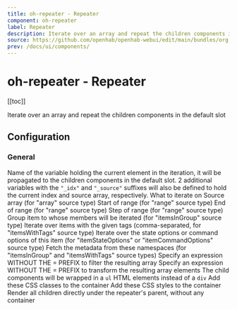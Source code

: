 ```yaml
---
title: oh-repeater - Repeater
component: oh-repeater
label: Repeater
description: Iterate over an array and repeat the children components in the default slot
source: https://github.com/openhab/openhab-webui/edit/main/bundles/org.openhab.ui/doc/components/oh-repeater.md
prev: /docs/ui/components/
---
```


# oh-repeater - Repeater

<!-- Put a screenshot here if relevant:
![](./images/oh-repeater/header.jpg)
-->

[[toc]]

<!-- Note: you can overwrite the definition-provided description and add your own intro/additional sections instead -->
<!-- DO NOT REMOVE the following comments if you intend to keep the definition-provided description -->
<!-- GENERATED componentDescription -->
Iterate over an array and repeat the children components in the default slot
<!-- GENERATED /componentDescription -->

## Configuration

<!-- DO NOT REMOVE the following comments -->
<!-- GENERATED props -->
### General
<div class="props">
<PropGroup label="General">
<PropBlock type="TEXT" name="for" label="Current element variable">
  <PropDescription>
    Name of the variable holding the current element in the iteration, it will be propagated to the children components in the default slot. 2 additional variables with the <code>"_idx"</code> and <code>"_source"</code> suffixes will also be defined to hold the current index and source array, respectively.
  </PropDescription>
</PropBlock>
<PropBlock type="TEXT" name="sourceType" label="Source type">
  <PropDescription>
    What to iterate on
  </PropDescription>
  <PropOptions>
    <PropOption value="array" label="Array (default) in the 'in' parameter" />
    <PropOption value="range" label="Range of integers defined by 'rangeStart', 'rangeStop', 'rangeStep'" />
    <PropOption value="itemsInGroup" label="Member of the group defined in the 'groupItem' parameter" />
    <PropOption value="itemsWithTags" label="Items with tags in the 'itemTags' parameter" />
    <PropOption value="itemStateOptions" label="State options of the item specified in 'itemOptions'" />
    <PropOption value="itemCommandOptions" label="Command options of the item specified in 'itemOptions'" />
  </PropOptions>
</PropBlock>
<PropBlock type="TEXT" name="in" label="Source array">
  <PropDescription>
    Source array (for "array" source type)
  </PropDescription>
</PropBlock>
<PropBlock type="INTEGER" name="rangeStart" label="Range Start">
  <PropDescription>
    Start of range (for "range" source type)
  </PropDescription>
</PropBlock>
<PropBlock type="INTEGER" name="rangeStop" label="Range Stop">
  <PropDescription>
    End of range (for "range" source type)
  </PropDescription>
</PropBlock>
<PropBlock type="INTEGER" name="rangeStep" label="Range Step">
  <PropDescription>
    Step of range (for "range" source type)
  </PropDescription>
</PropBlock>
<PropBlock type="TEXT" name="groupItem" label="Group Item" context="item">
  <PropDescription>
    Group item to whose members will be iterated (for "itemsInGroup" source type)
  </PropDescription>
</PropBlock>
<PropBlock type="TEXT" name="itemTags" label="Item Tags">
  <PropDescription>
    Iterate over items with the given tags (comma-separated, for "itemsWithTags" source type)
  </PropDescription>
</PropBlock>
<PropBlock type="TEXT" name="itemOptions" label="Item with Options">
  <PropDescription>
    Iterate over the state options or command options of this item (for "itemStateOptions" or "itemCommandOptions" source type)
  </PropDescription>
</PropBlock>
<PropBlock type="TEXT" name="fetchMetadata" label="Fetch Item Metadata Namespaces">
  <PropDescription>
    Fetch the metadata from these namespaces (for "itemsInGroup" and "itemsWithTags" source types)
  </PropDescription>
</PropBlock>
<PropBlock type="TEXT" name="filter" label="Filter expression">
  <PropDescription>
    Specify an expression WITHOUT THE = PREFIX to filter the resulting array
  </PropDescription>
</PropBlock>
<PropBlock type="TEXT" name="map" label="Map expression">
  <PropDescription>
    Specify an expression WITHOUT THE = PREFIX to transform the resulting array elements
  </PropDescription>
</PropBlock>
<PropBlock type="BOOLEAN" name="listContainer" label="List container">
  <PropDescription>
    The child components will be wrapped in a <code>ul</code> HTML elements instead of a <code>div</code>
  </PropDescription>
</PropBlock>
<PropBlock type="TEXT" name="containerClasses" label="Classes of the container">
  <PropDescription>
    Add these CSS classes to the container
  </PropDescription>
</PropBlock>
<PropBlock type="TEXT" name="containerStyle" label="Styles of the container">
  <PropDescription>
    Add these CSS styles to the container
  </PropDescription>
</PropBlock>
<PropBlock type="BOOLEAN" name="fragment" label="No container (fragment)">
  <PropDescription>
    Render all children directly under the repeater's parent, without any container
  </PropDescription>
</PropBlock>
</PropGroup>
</div>


<!-- GENERATED /props -->

<!-- If applicable describe how properties are forwarded to a underlying component from Framework7, ECharts, etc.:
### Inherited Properties

-->

<!-- If applicable describe the slots recognized by the component and what they represent:
### Slots

#### `default`

The contents of the oh-repeater.

-->

<!-- Add as many examples as desired - put the YAML in a details container when it becomes too long (~150/200+ lines):
## Examples

### Example 1

![](./images/oh-repeater/example1.jpg)

```yaml
component: oh-repeater
config:
  prop1: value1
  prop2: value2
```

### Example 2

![](./images/oh-repeater/example2.jpg)

::: details YAML
```yaml
component: oh-repeater
config:
  prop1: value1
  prop2: value2
slots
```
:::

-->

<!-- Try to clean up URLs to the forum (https://community.openhab.org/t/<threadID>[/<postID>] should suffice)
## Community Resources

- [Community Post 1](https://community.openhab.org/t/12345)
- [Community Post 2](https://community.openhab.org/t/23456)
-->
